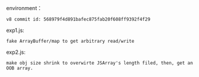 environment：
    
    v8 commit id: 568979f4d891bafec875fab20f608ff9392f4f29

exp1.js:

    fake ArrayBuffer/map to get arbitrary read/write

exp2.js:

    make obj size shrink to overwirte JSArray's length filed, then, get an OOB array.